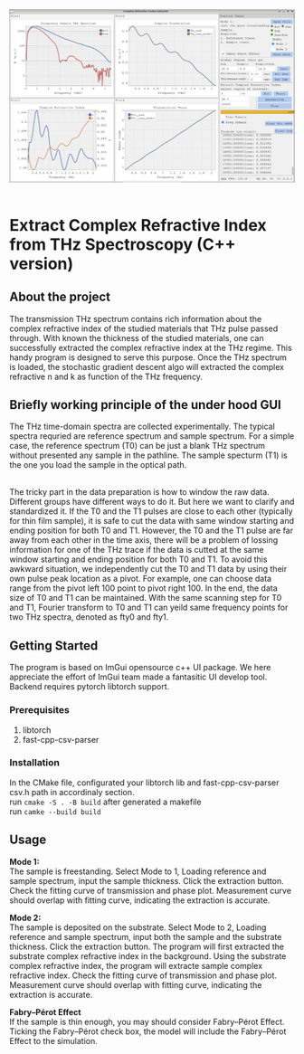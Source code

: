 <div align="center">
<img src="https://raw.githubusercontent.com/YZUCAM/THzRefractIdxGUI/main/docsrc/example1.png"><br><br>
</div>


# Extract Complex Refractive Index from THz Spectroscopy (C++ version)
## About the project
The transmission THz spectrum contains rich information about the complex refractive index of the studied materials that THz pulse passed through. With known the thickness of the studied materials, one can successfully extracted the complex refractive index at the THz regime. This handy program is designed to serve this purpose. Once the THz spectrum is loaded, the stochastic gradient descent algo will extracted the complex refractive n and k as function of the THz frequency.


## Briefly working principle of the under hood GUI
The THz time-domain spectra are collected experimentally. The typical spectra requried are reference spectrum and sample spectrum. For a simple case, the reference spectrum (T0) can be just a blank THz spectrum without presented any sample in the pathline. The sample specturm (T1) is the one you load the sample in the optical path. <br><br>

The tricky part in the data preparation is how to window the raw data. Different groups have different ways to do it. But here we want to clarify and standardized it. If the T0 and the T1 pulses are close to each other (typically for thin film sample), it is safe to cut the data with same window starting and ending position for both T0 and T1. However, the T0 and the T1 pulse are far away from each other in the time axis, there will be a problem of lossing information for one of the THz trace if the data is cutted at the same window starting and ending position for both T0 and T1. To avoid this awkward situation, we independently cut the T0 and T1 data by using their own pulse peak location as a pivot. For example, one can choose data range from the pivot left 100 point to pivot right 100. In the end, the data size of T0 and T1 can be maintained. With the same scanning step for T0 and T1, Fourier transform to T0 and T1 can yeild same frequency points for two THz spectra, denoted as fty0 and fty1.



## Getting Started
The program is based on ImGui opensource c++ UI package. We here appreciate the effort of ImGui team made a fantasitic UI develop tool. Backend requires pytorch libtorch support.

### Prerequisites
1. libtorch
2. fast-cpp-csv-parser

### Installation
In the CMake file, configurated your libtorch lib and fast-cpp-csv-parser csv.h path in accordinaly section.<br>
run `cmake -S . -B build` after generated a makefile <br>
run `camke --build build`<br>

## Usage
**Mode 1:**<br>
The sample is freestanding. Select Mode to 1, Loading reference and sample spectrum, input the sample thickness. Click the extraction button. Check the fitting curve of transmission and phase plot. Measurement curve should overlap with fitting curve, indicating the extraction is accurate. <br>

**Mode 2:**<br>
The sample is deposited on the substrate. Select Mode to 2, Loading reference and sample spectrum, input both the sample and the substrate thickness. Click the extraction button. The program will first extracted the substrate complex refractive index in the background. Using the substrate complex refractive index, the program will extracte sample complex refractive index. Check the fitting curve of transmission and phase plot. Measurement curve should overlap with fitting curve, indicating the extraction is accurate. <br>

**Fabry–Pérot Effect**<br>
If the sample is thin enough, you may should consider Fabry–Pérot Effect. Ticking the Fabry–Pérot check box, the model will include the Fabry–Pérot Effect to the simulation.

